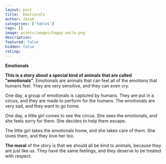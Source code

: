 ```yaml
---
layout: post
title:  Emotionals
author: Jacob
categories: ['fables']
tags: []
image: assets/images/happy-smile.png
description: 
featured: false
hidden: false
rating: 
---
```


**Emotionals**

**This is a story about a special kind of animals that are called "emotionals".** Emotionals are animals that can feel all of the emotions that humans feel. They are very sensitive, and they can even cry.

One day, a group of emotionals is captured by humans. They are put in a circus, and they are made to perform for the humans. The emotionals are very sad, and they want to go home.

One day, a little girl comes to see the circus. She sees the emotionals, and she feels sorry for them. She decides to help them escape.

The little girl takes the emotionals home, and she takes care of them. She loves them, and they love her too.

**The moral** of the story is that we should all be kind to animals, because they are just like us. They have the same feelings, and they deserve to be treated with respect.

